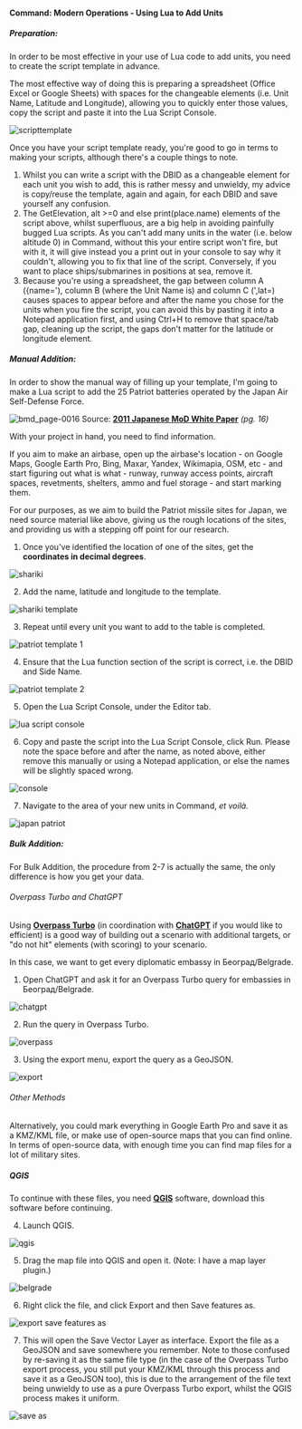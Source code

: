 #### Command: Modern Operations - Using Lua to Add Units

##### Preparation:

In order to be most effective in your use of Lua code to add units, you need to create the script template in advance. 

The most effective way of doing this is preparing a spreadsheet (Office Excel or Google Sheets) with spaces for the changeable elements (i.e. Unit Name, Latitude and Longitude), allowing you to quickly enter those values, copy the script and paste it into the Lua Script Console.

![scripttemplate](https://github.com/GrandStrategos/Command_Resources/assets/133597501/b7ff6b47-22c4-484f-bf93-79f0b6fade98)

Once you have your script template ready, you're good to go in terms to making your scripts, although there's a couple things to note.

1. Whilst you can write a script with the DBID as a changeable element for each unit you wish to add, this is rather messy and unwieldy, my advice is copy/reuse the template, again and again, for each DBID and save yourself any confusion.
2. The GetElevation, alt >=0 and else print(place.name) elements of the script above, whilst superfluous, are a big help in avoiding painfully bugged Lua scripts. As you can't add many units in the water (i.e. below altitude 0) in Command, without this your entire script won't fire, but with it, it will give instead you a print out in your console to say why it couldn't, allowing you to fix that line of the script. Conversely, if you want to place ships/submarines in positions at sea, remove it.
3. Because you're using a spreadsheet, the gap between column A ({name='), column B (where the Unit Name is) and column C (',lat=) causes spaces to appear before and after the name you chose for the units when you fire the script, you can avoid this by pasting it into a Notepad application first, and using Ctrl+H to remove that space/tab gap, cleaning up the script, the gaps don't matter for the latitude or longitude element.

##### Manual Addition:

In order to show the manual way of filling up your template, I'm going to make a Lua script to add the 25 Patriot batteries operated by the Japan Air Self-Defense Force. 

![bmd_page-0016](https://github.com/GrandStrategos/Command_Resources/assets/133597501/3a403729-510d-4b42-8bf4-e8a490e7d4de)
Source: [**2011 Japanese MoD White Paper**](https://web.archive.org/web/20180417164745/http://www.mod.go.jp:80/e/d_act/bmd/bmd.pdf) *(pg. 16)*

With your project in hand, you need to find information. 

If you aim to make an airbase, open up the airbase's location - on Google Maps, Google Earth Pro, Bing, Maxar, Yandex, Wikimapia, OSM, etc - and start figuring out what is what - runway, runway access points, aircraft spaces, revetments, shelters, ammo and fuel storage - and start marking them. 

For our purposes, as we aim to build the Patriot missile sites for Japan, we need source material like above, giving us the rough locations of the sites, and providing us with a stepping off point for our research. 

1. Once you've identified the location of one of the sites, get the **coordinates in decimal degrees**.

![shariki](https://github.com/GrandStrategos/Command_Resources/assets/133597501/3a206bf8-c52d-47fc-8084-9eab8468de93)

2. Add the name, latitude and longitude to the template.

![shariki template](https://github.com/GrandStrategos/Command_Resources/assets/133597501/3fab4307-4dd8-4ea7-a792-4c375bfd11e7)

3. Repeat until every unit you want to add to the table is completed.

![patriot template 1](https://github.com/GrandStrategos/Command_Resources/assets/133597501/ae40e787-79fb-463a-a707-e5c14b137e6f)

4. Ensure that the Lua function section of the script is correct, i.e. the DBID and Side Name.

![patriot template 2](https://github.com/GrandStrategos/Command_Resources/assets/133597501/da8a1c25-bb2e-45d7-a4f3-fb12c7a3cbb9)

5. Open the Lua Script Console, under the Editor tab.

![lua script console](https://github.com/GrandStrategos/Command_Resources/assets/133597501/16b9d609-ff3f-412c-9674-b38ae497e78e)


6. Copy and paste the script into the Lua Script Console, click Run. Please note the space before and after the name, as noted above, either remove this manually or using a Notepad application, or else the names will be slightly spaced wrong.

![console](https://github.com/GrandStrategos/Command_Resources/assets/133597501/bf9c4bba-e3aa-46a1-8d92-2203c459da39)

7. Navigate to the area of your new units in Command, *et voilà.*

![japan patriot](https://github.com/GrandStrategos/Command_Resources/assets/133597501/4dc79b57-790d-4881-92b0-dd2d9f588b37)

##### Bulk Addition:

For Bulk Addition, the procedure from 2-7 is actually the same, the only difference is how you get your data.

###### Overpass Turbo and ChatGPT

Using [**Overpass Turbo**](https://overpass-turbo.eu/) (in coordination with [**ChatGPT**](https://chat.openai.com/) if you would like to efficient) is a good way of building out a scenario with additional targets, or "do not hit" elements (with scoring) to your scenario.

In this case, we want to get every diplomatic embassy in Београд/Belgrade.

1. Open ChatGPT and ask it for an Overpass Turbo query for embassies in Београд/Belgrade.

![chatgpt](https://github.com/GrandStrategos/Command_Resources/assets/133597501/546b0db0-7d77-4eb2-aeca-5d0aab23e506)

2. Run the query in Overpass Turbo.

![overpass](https://github.com/GrandStrategos/Command_Resources/assets/133597501/231543a1-a28a-4452-af30-6e4d25268f41)

3. Using the export menu, export the query as a GeoJSON.

![export](https://github.com/GrandStrategos/Command_Resources/assets/133597501/7d33d5b7-5bb2-49cb-b266-75de54d3f638)

###### Other Methods

Alternatively, you could mark everything in Google Earth Pro and save it as a KMZ/KML file, or make use of open-source maps that you can find online. In terms of open-source data, with enough time you can find map files for a lot of military sites.

##### QGIS

To continue with these files, you need [**QGIS**](https://qgis.org/en/site/) software, download this software before continuing.

4. Launch QGIS.

![qgis](https://github.com/GrandStrategos/Command_Resources/assets/133597501/0f6f499d-8076-41be-a395-1e80cbe78700)

5. Drag the map file into QGIS and open it. (Note: I have a map layer plugin.)

![belgrade](https://github.com/GrandStrategos/Command_Resources/assets/133597501/a55b9f4d-9973-4e5e-8be5-63b4bed6b056)

6. Right click the file, and click Export and then Save features as.

![export save features as](https://github.com/GrandStrategos/Command_Resources/assets/133597501/66127205-fae8-400f-8d76-f234cd109bb0)

7. This will open the Save Vector Layer as interface. Export the file as a GeoJSON and save somewhere you remember. Note to those confused by re-saving it as the same file type (in the case of the Overpass Turbo export process, you still put your KMZ/KML through this process and save it as a GeoJSON too), this is due to the arrangement of the file text being unwieldy to use as a pure Overpass Turbo export, whilst the QGIS process makes it uniform.

![save as](https://github.com/GrandStrategos/Command_Resources/assets/133597501/1a8cdbc9-659c-46b7-bbd3-b60bf4bd0191)

